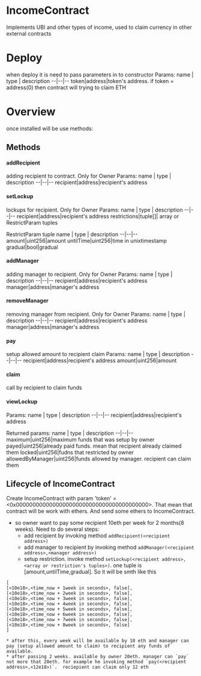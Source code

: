 # IncomeContract
Implements UBI and other types of income, used to claim currency in other external contracts

# Deploy
when deploy it is need to pass parameters in to constructor
Params:
name  | type | description
--|--|--
token|address|token's address. if token = address(0) then contract will trying to claim ETH

# Overview
once installed will be use methods:

## Methods

#### addRecipient
adding recipient to contract. Only for Owner
Params:
name  | type | description
--|--|--
recipient|address|recipient's address

#### setLockup
lockups for recipient. Only for Owner
Params:
name  | type | description
--|--|--
recipient|address|recipient's address
restrictions|tuple[]| array or RestrictParam tuples

RestrictParam tuple
name  | type | description
--|--|--
amount|uint256|amount
untilTime|uint256|time in unixtimestamp
gradual|bool|gradual

#### addManager
adding manager to recipient. Only for Owner
Params:
name  | type | description
--|--|--
recipient|address|recipient's address
manager|address|manager's address

#### removeManager
removing manager from recipient. Only for Owner
Params:
name  | type | description
--|--|--
recipient|address|recipient's address
manager|address|manager's address

#### pay
setup allowed amount to recipient claim
Params:
name  | type | description
--|--|--
recipient|address|recipient's address
amount|uint256|amount

#### claim
call by recipient to claim funds

#### viewLockup
Params:
name  | type | description
--|--|--
recipient|address|recipient's address

Returned params:
name  | type | description
--|--|--
maximum|uint256|maximum funds that was setup by owner
payed|uint256|already paid funds. mean that recipient already claimed them
locked|uint256|fudns that restricted by owner
allowedByManager|uint256|funds allowed by manager. recipient can claim them

## Lifecycle of IncomeContract 
Create IncomeContract with param 'token' = <0x0000000000000000000000000000000000000000>. That mean that contract  will be work with ethers.  And send some ethers to IncomeContract.
*   so owner want to pay some recipient 10eth per week for 2 months(8 weeks). Need to do several steps:
    * add recipient by invoking method `addRecipient(<recipient address>)`
    * add manager to recipient by invoking method `addManager(<recipient address>,<manager address>)`
    * setup restriction. invoke method `setLockup(<recipient address>, <array or restriction's tuples>)`. one tuple is [amount,untilTime,gradual].
So it will be smth like this 
```
[
[<10e18>,<time_now + 1week in seconds>, false],
[<10e18>,<time_now + 2week in seconds>, false],
[<10e18>,<time_now + 3week in seconds>, false],
[<10e18>,<time_now + 4week in seconds>, false],
[<10e18>,<time_now + 5week in seconds>, false],
[<10e18>,<time_now + 6week in seconds>, false],
[<10e18>,<time_now + 7week in seconds>, false],
[<10e18>,<time_now + 8week in seconds>, false]
]
```
    * after this, every week will be available by 10 eth and manager can pay (setup allowed amount to claim) to recipient any funds of available. 
    * after passing 2 weeks. available by owner 20eth. manager can `pay` not more that 20eth. for example he invoking method `pay(<recipient address>,<12e18>)`.  reciepient can claim only 12 eth
